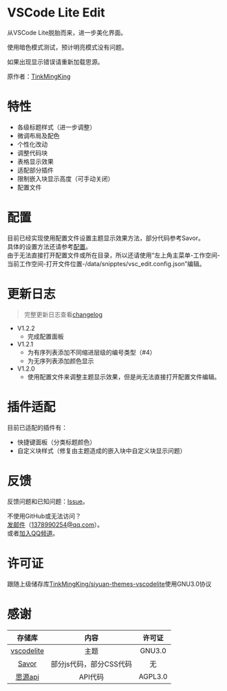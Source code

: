 # VSCode Lite Edit

从VSCode Lite脱胎而来，进一步美化界面。

使用暗色模式测试，预计明亮模式没有问题。

如果出现显示错误请重新加载思源。

原作者：[TinkMingKing](https://github.com/TinkMingKing)

# 特性

- 各级标题样式（进一步调整）
- 微调布局及配色
- 个性化改动
- 调整代码块
- 表格显示效果
- 适配部分插件
- 限制嵌入块显示高度（可手动关闭）
- 配置文件

# 配置

目前已经实现使用配置文件设置主题显示效果方法，部分代码参考Savor。  
具体的设置方法还请参考[配置](https://github.com/lingfengyu-dreaming/siyuan-vscodelite-edit/blob/main/Configure.md)。  
由于无法直接打开配置文件或所在目录，所以还请使用“左上角主菜单-工作空间-当前工作空间-打开文件位置-/data/snipptes/vsc_edit.config.json”编辑。

# 更新日志

> 完整更新日志查看[changelog](https://github.com/lingfengyu-dreaming/siyuan-vscodelite-edit/blob/main/changelog.md)

- V1.2.2
  - 完成配置面板
- V1.2.1
  - 为有序列表添加不同缩进层级的编号类型（#4）
  - 为无序列表添加颜色显示
- V1.2.0
  - 使用配置文件来调整主题显示效果，但是尚无法直接打开配置文件编辑。

# 插件适配

目前已适配的插件有：

- 快捷键面板（分类标题颜色）
- 自定义块样式（修复由主题造成的嵌入块中自定义块显示问题）

# 反馈

反馈问题和已知问题：[Issue](https://github.com/lingfengyu-dreaming/siyuan-vscodelite-edit/issues)。

不使用GitHub或无法访问？  
[发邮件](mailto:1378990254@qq.com)（1378990254@qq.com）。  
或者[加入QQ频道](https://pd.qq.com/s/7uxvabgbp)。

# 许可证

跟随上级储存库[TinkMingKing/siyuan-themes-vscodelite](https://github.com/TinkMingKing/siyuan-themes-vscodelite)使用GNU3.0协议

# 感谢

|                                  存储库                                   |          内容           | 许可证  |
| :-----------------------------------------------------------------------: | :---------------------: | :-----: |
|  [vscodelite](https://github.com/TinkMingKing/siyuan-themes-vscodelite)   |          主题           | GNU3.0  |
|         [Savor](https://github.com/royc01/notion-theme/tree/main)         | 部分js代码，部分CSS代码 |   无    |
| [思源api](https://github.com/siyuan-note/siyuan/blob/master/API_zh_CN.md) |         API代码         | AGPL3.0 |